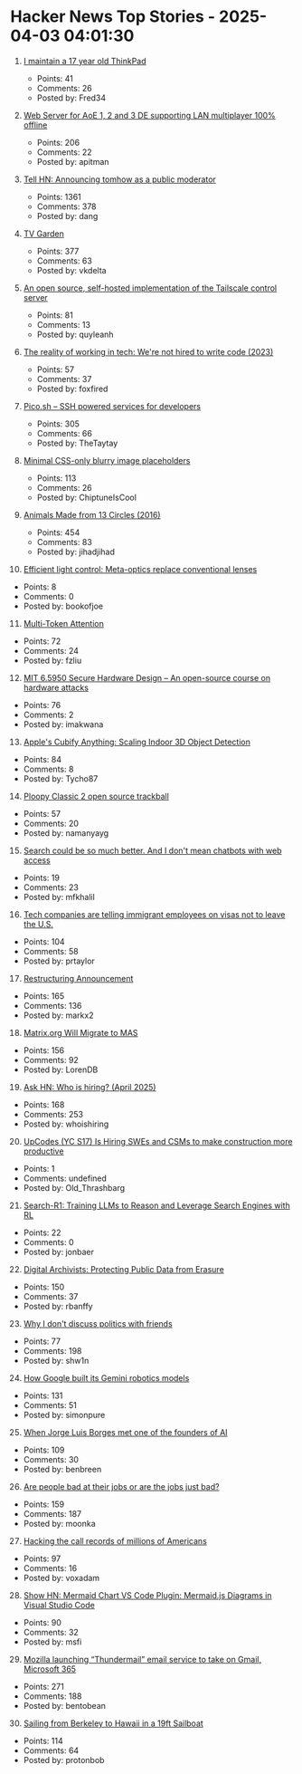 # Hacker News Top Stories - 2025-04-03 04:01:30

1. [I maintain a 17 year old ThinkPad](https://pilledtexts.com/why-i-use-a-17-year-old-thinkpad/)
   - Points: 41
   - Comments: 26
   - Posted by: Fred34

2. [Web Server for AoE 1, 2 and 3 DE supporting LAN multiplayer 100% offline](https://github.com/luskaner/ageLANServer)
   - Points: 206
   - Comments: 22
   - Posted by: apitman

3. [Tell HN: Announcing tomhow as a public moderator](undefined)
   - Points: 1361
   - Comments: 378
   - Posted by: dang

4. [TV Garden](https://tv.garden/)
   - Points: 377
   - Comments: 63
   - Posted by: vkdelta

5. [An open source, self-hosted implementation of the Tailscale control server](https://github.com/juanfont/headscale)
   - Points: 81
   - Comments: 13
   - Posted by: quyleanh

6. [The reality of working in tech: We're not hired to write code (2023)](https://idiallo.com/blog/code-for-hire)
   - Points: 57
   - Comments: 37
   - Posted by: foxfired

7. [Pico.sh – SSH powered services for developers](https://pico.sh/)
   - Points: 305
   - Comments: 66
   - Posted by: TheTaytay

8. [Minimal CSS-only blurry image placeholders](https://leanrada.com/notes/css-only-lqip/)
   - Points: 113
   - Comments: 26
   - Posted by: ChiptuneIsCool

9. [Animals Made from 13 Circles (2016)](https://www.dorithegiant.com/2016/05/13-animals-made-from-13-circles.html)
   - Points: 454
   - Comments: 83
   - Posted by: jihadjihad

10. [Efficient light control: Meta-optics replace conventional lenses](https://phys.org/news/2025-03-efficient-meta-optics-conventional-lenses.html)
   - Points: 8
   - Comments: 0
   - Posted by: bookofjoe

11. [Multi-Token Attention](https://arxiv.org/abs/2504.00927)
   - Points: 72
   - Comments: 24
   - Posted by: fzliu

12. [MIT 6.5950 Secure Hardware Design – An open-source course on hardware attacks](https://shd.mit.edu/home/)
   - Points: 76
   - Comments: 2
   - Posted by: imakwana

13. [Apple's Cubify Anything: Scaling Indoor 3D Object Detection](https://github.com/apple/ml-cubifyanything)
   - Points: 84
   - Comments: 8
   - Posted by: Tycho87

14. [Ploopy Classic 2 open source trackball](https://blog.ploopy.co/the-classic-2-is-here-186)
   - Points: 57
   - Comments: 20
   - Posted by: namanyayg

15. [Search could be so much better. And I don't mean chatbots with web access](https://www.matterrank.ai/mission)
   - Points: 19
   - Comments: 23
   - Posted by: mfkhalil

16. [Tech companies are telling immigrant employees on visas not to leave the U.S.](https://www.washingtonpost.com/technology/2025/03/31/immigration-h1b-fear-siliconvalley/)
   - Points: 104
   - Comments: 58
   - Posted by: prtaylor

17. [Restructuring Announcement](https://automattic.com/2025/04/02/restructuring-announcement/)
   - Points: 165
   - Comments: 136
   - Posted by: markx2

18. [Matrix.org Will Migrate to MAS](https://matrix.org/blog/2025/04/matrix-auth-service/)
   - Points: 156
   - Comments: 92
   - Posted by: LorenDB

19. [Ask HN: Who is hiring? (April 2025)](undefined)
   - Points: 168
   - Comments: 253
   - Posted by: whoishiring

20. [UpCodes (YC S17) Is Hiring SWEs and CSMs to make construction more productive](https://up.codes/careers?utm_source=HN)
   - Points: 1
   - Comments: undefined
   - Posted by: Old_Thrashbarg

21. [Search-R1: Training LLMs to Reason and Leverage Search Engines with RL](https://arxiv.org/abs/2503.09516)
   - Points: 22
   - Comments: 0
   - Posted by: jonbaer

22. [Digital Archivists: Protecting Public Data from Erasure](https://spectrum.ieee.org/digital-archive)
   - Points: 150
   - Comments: 37
   - Posted by: rbanffy

23. [Why I don't discuss politics with friends](https://shwin.co/blog/why-i-dont-discuss-politics-with-friends)
   - Points: 77
   - Comments: 198
   - Posted by: shw1n

24. [How Google built its Gemini robotics models](https://blog.google/products/gemini/how-we-built-gemini-robotics/)
   - Points: 131
   - Comments: 51
   - Posted by: simonpure

25. [When Jorge Luis Borges met one of the founders of AI](https://resobscura.substack.com/p/when-jorge-luis-borges-met-one-of)
   - Points: 109
   - Comments: 30
   - Posted by: benbreen

26. [Are people bad at their jobs or are the jobs just bad?](https://annehelen.substack.com/p/are-people-bad-at-their-jobsor-are)
   - Points: 159
   - Comments: 187
   - Posted by: moonka

27. [Hacking the call records of millions of Americans](https://evanconnelly.github.io/post/hacking-call-records/)
   - Points: 97
   - Comments: 16
   - Posted by: voxadam

28. [Show HN: Mermaid Chart VS Code Plugin: Mermaid.js Diagrams in Visual Studio Code](https://docs.mermaidchart.com/blog/posts/mermaid-chart-vs-code-plugin-create-and-edit-mermaid-js-diagrams-in-visual-studio-code)
   - Points: 90
   - Comments: 32
   - Posted by: msfi

29. [Mozilla launching “Thundermail” email service to take on Gmail, Microsoft 365](https://www.techradar.com/pro/mozilla-launching-thundermail-email-service-to-take-on-gmail-microsoft-365)
   - Points: 271
   - Comments: 188
   - Posted by: bentobean

30. [Sailing from Berkeley to Hawaii in a 19ft Sailboat](https://potter-yachters.org/stories/teplow_to_hawaii.htm)
   - Points: 114
   - Comments: 64
   - Posted by: protonbob

